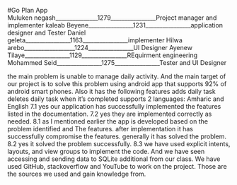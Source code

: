 #Go Plan App<br>
Muluken negash_______________1279________________Project manager and implementer
kaleab Beyene________________1231________________application designer and Tester
Daniel geleta________________1163________________implementer
Hilwa arebo__________________1224________________UI Designer
Ayenew Tilaye________________1129________________REquirment engineering
Mohammed Seid________________1275________________Tester and UI Designer

 the main problem is unable to manage daily activity. And the main target of our project is to solve this problem using android app that supports 92%
of android smart phones. Also it has the following features
		adds daily task
		deletes daily task when it’s completed
		supports 2 languages: Amharic and English
7.1 yes our application has successfully implemented the features listed in the documentation.
7.2 yes they are implemented correctly as needed.
8.1 as I mentioned earlier the app is developed based on the problem identified and
The features. after implementation it has successfully compromise the features. generally it has solved the problem.
8.2 yes it solved the problem successfully.
8.3 we have used explicit intents, layouts, and view groups to implement the code. And we have seen accessing and sending data to SQLite additional from our class.
We have used GitHub, stackoverflow and YouTube to work on the project. Those are the sources we used and gain knowledge from.
	  
